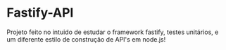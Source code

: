 # Fastify-API
Projeto feito no intuido de estudar o framework fastify, testes unitários, e um diferente estilo de construção de API's em node.js!
